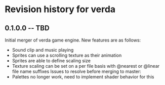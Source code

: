 # Revision history for verda

## 0.1.0.0 -- TBD
Initial merger of verda game engine. New features are as follows:
* Sound clip and music playing
* Sprites can use a scrolling texture as their animation
* Sprites are able to define scaling size
* Texture scaling can be set on a per file basis with @nearest or @linear file name suffixes
Issues to resolve before merging to master:
* Palettes no longer work, need to implement shader behavior for this
